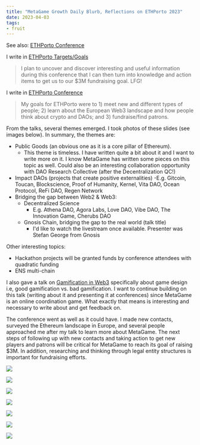 ```yaml
---
title: "MetaGame Growth Daily Blurb, Reflections on ETHPorto 2023"
date: 2023-04-03
tags:
- fruit
---
```


See also:
[ETHPorto Conference](/notes/ETHPorto%20Conference.md)

I write in [ETHPorto Targets/Goals](https://forum.metagame.wtf/t/ethporto-targets-goals/1106)

> I plan to uncover and discover interesting and useful information during this conference that I can then turn into knowledge and action items to get us to our $3M fundraising goal. LFG!

I write in [ETHPorto Conference](/notes/ETHPorto%20Conference.md)

> My goals for ETHPorto were to 1) meet new and different types of people; 2) learn about the European Web3 landscape and how people think about crypto and DAOs; and 3) fundraise/find patrons. 

From the talks, several themes emerged. I took photos of these slides (see images below). In summary, the themes are: 

- Public Goods (an obvious one as it is a core pillar of Ethereum). 
	- This theme is timeless. I have written quite a bit about it and I want to write more on it. I know MetaGame has written some pieces on this topic as well. Could also be an interesting collaboration opportunity with DAO Research Collective (after the Decentralization QC!)
- Impact DAOs (projects that create positive externalities)
	-E.g. Gitcoin, Toucan, Blockscience, Proof of Humanity, Kernel, Vita DAO, Ocean Protocol, ReFi DAO, Regen Network
- Bridging the gap between Web2 & Web3:
	- Decentralized Science
		- E.g. Athena DAO, Agora Labs, Love DAO, Vibe DAO, The Innovation Game, Cherubs DAO 
	- Gnosis Chain, bridging the gap to the real world (talk title)
		- I'd like to watch the livestream once available. Presenter was Stefan George from Gnosis
		
Other interesting topics:
* Hackathon projects will be granted funds by conference attendees with quadratic funding 
* ENS multi-chain

I also gave a talk on [Gamification in Web3](/notes/EthPorto%20Talk%20-%20Gamification%20in%20Web3.md) specifically about game design i.e, good gamification vs. bad gamification. I want to continue building on this talk (writing about it and presenting it at conferences) since MetaGame is an online coordination game. What exactly that means is interesting and necessary to write about and get feedback on. 

The conference went as well as it could have. I made new contacts, surveyed the Ethereum landscape in Europe, and several people approached me after my talk to learn more about MetaGame. The next steps of following up with new contacts and taking action to get new players and patrons will be critical for MetaGame to reach its goal of raising $3M.  In addition, researching and thinking through legal entity structures is important for fundraising efforts. 




![](/images/PXL_20230316_141652248.jpg)

![](/images/PXL_20230316_141931687.jpg)

![](/images/PXL_20230316_142325255.jpg)

![](/images/PXL_20230316_163741785.jpg)

![](/images/PXL_20230316_174412659.jpg)

![](/images/PXL_20230316_175300748.jpg)

![](/images/PXL_20230316_180336974.jpg)